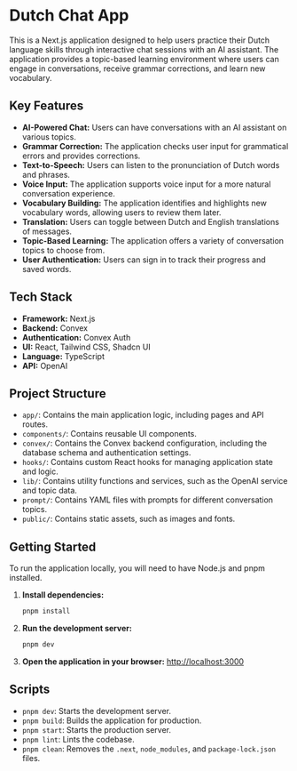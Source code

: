 
# Dutch Chat App

This is a Next.js application designed to help users practice their Dutch language skills through interactive chat sessions with an AI assistant. The application provides a topic-based learning environment where users can engage in conversations, receive grammar corrections, and learn new vocabulary.

## Key Features

- **AI-Powered Chat:** Users can have conversations with an AI assistant on various topics.
- **Grammar Correction:** The application checks user input for grammatical errors and provides corrections.
- **Text-to-Speech:** Users can listen to the pronunciation of Dutch words and phrases.
- **Voice Input:** The application supports voice input for a more natural conversation experience.
- **Vocabulary Building:** The application identifies and highlights new vocabulary words, allowing users to review them later.
- **Translation:** Users can toggle between Dutch and English translations of messages.
- **Topic-Based Learning:** The application offers a variety of conversation topics to choose from.
- **User Authentication:** Users can sign in to track their progress and saved words.

## Tech Stack

- **Framework:** Next.js
- **Backend:** Convex
- **Authentication:** Convex Auth
- **UI:** React, Tailwind CSS, Shadcn UI
- **Language:** TypeScript
- **API:** OpenAI

## Project Structure

- `app/`: Contains the main application logic, including pages and API routes.
- `components/`: Contains reusable UI components.
- `convex/`: Contains the Convex backend configuration, including the database schema and authentication settings.
- `hooks/`: Contains custom React hooks for managing application state and logic.
- `lib/`: Contains utility functions and services, such as the OpenAI service and topic data.
- `prompt/`: Contains YAML files with prompts for different conversation topics.
- `public/`: Contains static assets, such as images and fonts.

## Getting Started

To run the application locally, you will need to have Node.js and pnpm installed.

1. **Install dependencies:**
   ```bash
   pnpm install
   ```

2. **Run the development server:**
   ```bash
   pnpm dev
   ```

3. **Open the application in your browser:**
   [http://localhost:3000](http://localhost:3000)

## Scripts

- `pnpm dev`: Starts the development server.
- `pnpm build`: Builds the application for production.
- `pnpm start`: Starts the production server.
- `pnpm lint`: Lints the codebase.
- `pnpm clean`: Removes the `.next`, `node_modules`, and `package-lock.json` files.

